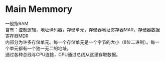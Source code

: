 # Main Memmory
一般指RAM   
含有：控制逻辑，地址译码器，存储单元，存储器地址寄存器MAR，存储器数据寄存器MDR  
内部分为许多存储单元。每一个存储单元是一个字节的大小（8位二进制）。每一个单元都有一个独一无二的地址。  
通过各种总线与CPU连接，CPU通过总线从这里存取数据。  